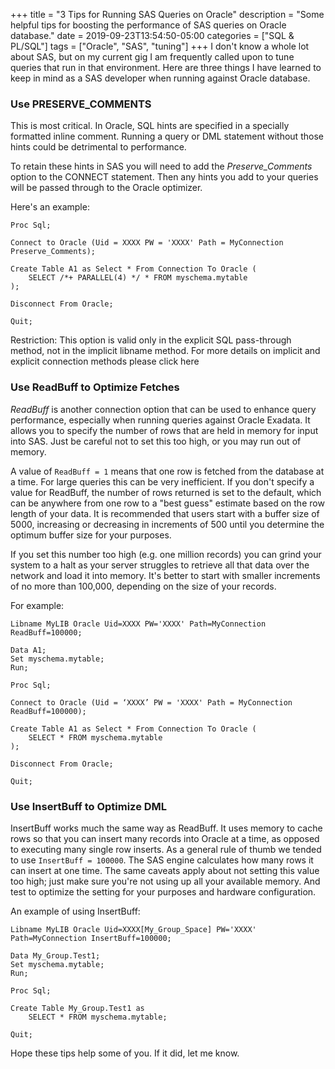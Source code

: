 +++ 
title = "3 Tips for Running SAS Queries on Oracle"
description = "Some helpful tips for boosting the performance of SAS queries on Oracle database."
date = 2019-09-23T13:54:50-05:00
categories = ["SQL & PL/SQL"]
tags = ["Oracle", "SAS", "tuning"]
+++
I don't know a whole lot about SAS, but on my current gig I am frequently called upon to tune queries that run in that environment. Here are three things I have learned to keep in mind as a SAS developer when running against Oracle database.

### Use PRESERVE_COMMENTS

This is most critical. In Oracle, SQL hints are specified in a specially formatted inline comment. Running a query or DML statement without those hints could be detrimental to performance.

To retain these hints in SAS you will need to add the *Preserve_Comments* option to the CONNECT statement. Then any hints you add to your queries will be passed through to the Oracle optimizer.
 
Here's an example:
 
```
Proc Sql;
 
Connect to Oracle (Uid = XXXX PW = 'XXXX' Path = MyConnection Preserve_Comments);
 
Create Table A1 as Select * From Connection To Oracle (
	SELECT /*+ PARALLEL(4) */ * FROM myschema.mytable
);

Disconnect From Oracle;

Quit;                              
```
 
Restriction: This option is valid only in the explicit SQL pass-through method, not in the implicit libname method. For more details on implicit and explicit connection methods please click here

### Use ReadBuff to Optimize Fetches

*ReadBuff* is another connection option that can be used to enhance query performance, especially when running queries against Oracle Exadata. It allows you to specify the number of rows that are held in memory for input into SAS. Just be careful not to set this too high, or you may run out of memory.

A value of `ReadBuff = 1` means that one row is fetched from the database at a time. For large queries this can be very inefficient. If you don't specify a value for ReadBuff, the number of rows returned is set to the default, which can be anywhere from one row to a "best guess" estimate based on the row length of your data. It is recommended that users start with a buffer size of 5000, increasing or decreasing in increments of 500 until you determine the optimum buffer size for your purposes.

If you set this number too high (e.g. one million records) you can grind your system to a halt as your server struggles to retrieve all that data over the network and load it into memory. It's better to start with smaller increments of no more than 100,000, depending on the size of your records.
 
For example:

```
Libname MyLIB Oracle Uid=XXXX PW='XXXX' Path=MyConnection ReadBuff=100000;
 
Data A1;
Set myschema.mytable;
Run;
 
Proc Sql;

Connect to Oracle (Uid = ‘XXXX’ PW = 'XXXX' Path = MyConnection ReadBuff=100000);

Create Table A1 as Select * From Connection To Oracle (
	SELECT * FROM myschema.mytable
);

Disconnect From Oracle;

Quit;
```

### Use InsertBuff to Optimize DML

InsertBuff works much the same way as ReadBuff. It uses memory to cache rows so that you can insert many records into Oracle at a time, as opposed to executing many single row inserts. As a general rule of thumb we tended to use `InsertBuff = 100000`. The SAS engine calculates how many rows it can insert at one time. The same caveats apply about not setting this value too high; just make sure you're not using up all your available memory. And test to optimize the setting for your purposes and hardware configuration.

An example of using InsertBuff:

```
Libname MyLIB Oracle Uid=XXXX[My_Group_Space] PW='XXXX' Path=MyConnection InsertBuff=100000;
 
Data My_Group.Test1;
Set myschema.mytable;
Run;
 
Proc Sql;

Create Table My_Group.Test1 as
	SELECT * FROM myschema.mytable;
 
Quit;
```

Hope these tips help some of you. If it did, let me know.

